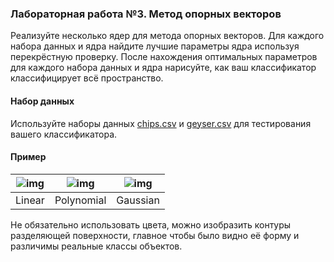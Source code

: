 ### Лабораторная работа №3. Метод опорных векторов

Реализуйте несколько ядер для метода опорных векторов. Для каждого набора данных и ядра найдите лучшие параметры ядра используя перекрёстную проверку. После нахождения оптимальных параметров для каждого набора данных и ядра нарисуйте, как ваш классификатор классифицирует всё пространство.

#### Набор данных

Используйте наборы данных [chips.csv](https://drive.google.com/file/d/16H80w7VbXHZCTZwn4xmiRVJAdKdsPj6u/) и [geyser.csv](https://drive.google.com/file/d/1zjwbJhHzylpJztTBlISWTHn9CLRkLgZ4/) для тестирования вашего классификатора.

#### Пример

| ![img](https://lh5.googleusercontent.com/Vis2tFsC4HY1rHrf2IiWbaKY4haAVyQC9j-e2XkT7MLZnrvuzq5KNfQ_-BSiVDQZXuRX3pHyx-uiYfCI68rzQo3pQ-XhDRS0qteo77piNKpSAyT6h6N-_UJNcFm9F9bvhWqQCThr) | ![img](https://lh3.googleusercontent.com/KBlty_iJDaWARuWwMz2KLqyvrdp11AW2kDh2MIlMbzCwPW8MWr6kmh0S-bvXrP4eX2FSFPDKvFXmoD9nZzdZoklqrro9cVXWiyYZV2JCdJGTlje32s4xwgRsRf4v3L9f2lwbEaUk) | ![img](https://lh4.googleusercontent.com/VB21P7Q6g-f-Qy213y6odqmKNQJyNHOEic16XSqDMCfKxS0fNhi5Z6iSf-Hr0LXHEisieMfjQ_u_QQTeCOg9ZnZY-M0PhAfN24HE2e8C7Edfct9GtfHoWqePaZmAnjKR6U3pWfv7) |
| ------------------------------------------------------------ | ------------------------------------------------------------ | ------------------------------------------------------------ |
| Linear                                                       | Polynomial                                                   | Gaussian                                                     |

Не обязательно использовать цвета, можно изобразить контуры разделяющей поверхности, главное чтобы было видно её форму и различимы реальные классы объектов.